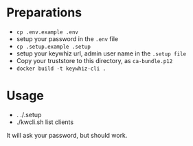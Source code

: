 Preparations
============

* ``` cp .env.example .env ```
* setup your password in the ```.env``` file
* ``` cp .setup.example .setup ```
* setup your keywhiz url, admin user name in the ``` .setup file ```
* Copy your truststore to this directory, as ```ca-bundle.p12```
* ``` docker build -t keywhiz-cli . ```

Usage
=====

* . ./.setup
* ./kwcli.sh list clients

It will ask your password, but should work.
